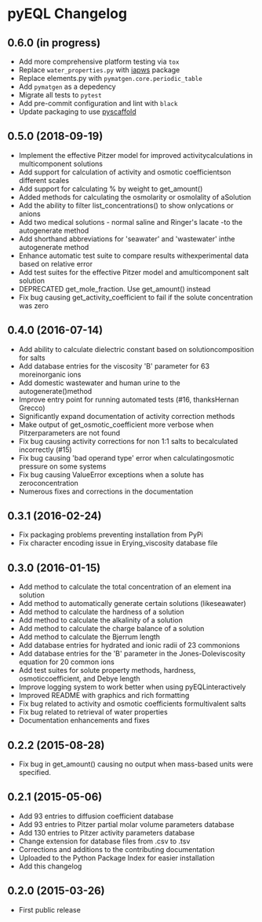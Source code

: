 # pyEQL Changelog

## 0.6.0 (in progress)

- Add more comprehensive platform testing via `tox`
- Replace `water_properties.py` with [iapws](https://github.com/jjgomera/iapws) package
- Replace elements.py with `pymatgen.core.periodic_table`
- Add `pymatgen` as a depedency
- Migrate all tests to `pytest`
- Add pre-commit configuration and lint with `black`
- Update packaging to use [pyscaffold](https://pyscaffold.org/en/stable/index.html)

## 0.5.0 (2018-09-19)

- Implement the effective Pitzer model for improved activitycalculations in multicomponent solutions
- Add support for calculation of activity and osmotic coefficientson different scales
- Add support for calculating % by weight to get_amount()
- Added methods for calculating the osmolarity or osmolality of aSolution
- Add the ability to filter list_concentrations() to show onlycations or anions
- Add two medical solutions - normal saline and Ringer's lacate -to the autogenerate method
- Add shorthand abbreviations for 'seawater' and 'wastewater' inthe autogenerate method
- Enhance automatic test suite to compare results withexperimental data based on relative error
- Add test suites for the effective Pitzer model and amulticomponent salt solution
- DEPRECATED get_mole_fraction. Use get_amount() instead
- Fix bug causing get_activity_coefficient to fail if the solute concentration was zero

## 0.4.0 (2016-07-14)

- Add ability to calculate dielectric constant based on solutioncomposition for salts
- Add database entries for the viscosity 'B' parameter for 63 moreinorganic ions
- Add domestic wastewater and human urine to the autogenerate()method
- Improve entry point for running automated tests (#16, thanksHernan Grecco)
- Significantly expand documentation of activity correction methods
- Make output of get_osmotic_coefficient more verbose when Pitzerparameters are not found
- Fix bug causing activity corrections for non 1:1 salts to becalculated incorrectly (#15)
- Fix bug causing 'bad operand type' error when calculatingosmotic pressure on some systems
- Fix bug causing ValueError exceptions when a solute has zeroconcentration
- Numerous fixes and corrections in the documentation

## 0.3.1 (2016-02-24)

- Fix packaging problems preventing installation from PyPi
- Fix character encoding issue in Erying_viscosity database file

## 0.3.0 (2016-01-15)

- Add method to calculate the total concentration of an element ina solution
- Add method to automatically generate certain solutions (likeseawater)
- Add method to calculate the hardness of a solution
- Add method to calculate the alkalinity of a solution
- Add method to calculate the charge balance of a solution
- Add method to calculate the Bjerrum length
- Add database entries for hydrated and ionic radii of 23 commonions
- Add database entries for the 'B' parameter in the Jones-Doleviscosity equation for 20 common ions
- Add test suites for solute property methods, hardness, osmoticcoefficient, and Debye length
- Improve logging system to work better when using pyEQLinteractively
- Improved README with graphics and rich formatting
- Fix bug related to activity and osmotic coefficients formultivalent salts
- Fix bug related to retrieval of water properties
- Documentation enhancements and fixes

## 0.2.2 (2015-08-28)

- Fix bug in get_amount() causing no output when mass-based units were specified.

## 0.2.1 (2015-05-06)

- Add 93 entries to diffusion coefficient database
- Add 93 entries to Pitzer partial molar volume parameters database
- Add 130 entries to Pitzer activity parameters database
- Change extension for database files from .csv to .tsv
- Corrections and additions to the contributing documentation
- Uploaded to the Python Package Index for easier installation
- Add this changelog

## 0.2.0 (2015-03-26)

- First public release
